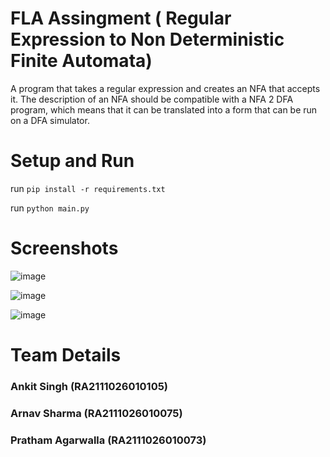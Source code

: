 # FLA Assingment ( Regular Expression to Non Deterministic Finite Automata)
A program that takes a regular expression and creates an  NFA that accepts it. The description of an NFA should be compatible with a NFA 2  DFA program, which means that it can be translated into a form that can be run on a  DFA simulator.

# Setup and Run
run `pip install -r requirements.txt`

run `python main.py`

# Screenshots

![image](https://user-images.githubusercontent.com/53188087/167325324-00b82459-3a4f-4607-8f66-c6c2b8800137.png)

![image](https://user-images.githubusercontent.com/53188087/167325297-4daaf41b-afe4-4391-ba50-298d12c3f342.png)

![image](https://user-images.githubusercontent.com/53188087/167325354-0caf15fe-61d5-40b5-aad6-4e238a3bd8e4.png)


# Team Details 
### Ankit Singh (RA2111026010105)
### Arnav Sharma (RA2111026010075)
### Pratham Agarwalla (RA2111026010073)
